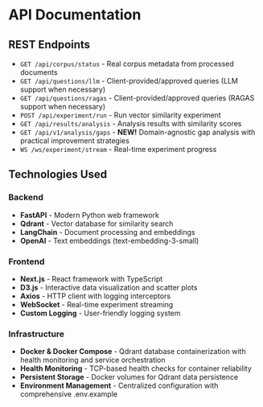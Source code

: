 # API Documentation

## REST Endpoints

- `GET /api/corpus/status` - Real corpus metadata from processed documents
- `GET /api/questions/llm` - Client-provided/approved queries (LLM support when necessary)
- `GET /api/questions/ragas` - Client-provided/approved queries (RAGAS support when necessary)
- `POST /api/experiment/run` - Run vector similarity experiment
- `GET /api/results/analysis` - Analysis results with similarity scores
- `GET /api/v1/analysis/gaps` - **NEW!** Domain-agnostic gap analysis with practical improvement strategies
- `WS /ws/experiment/stream` - Real-time experiment progress

## Technologies Used

### Backend
- **FastAPI** - Modern Python web framework
- **Qdrant** - Vector database for similarity search
- **LangChain** - Document processing and embeddings
- **OpenAI** - Text embeddings (text-embedding-3-small)

### Frontend  
- **Next.js** - React framework with TypeScript
- **D3.js** - Interactive data visualization and scatter plots
- **Axios** - HTTP client with logging interceptors
- **WebSocket** - Real-time experiment streaming
- **Custom Logging** - User-friendly logging system

### Infrastructure
- **Docker & Docker Compose** - Qdrant database containerization with health monitoring and service orchestration
- **Health Monitoring** - TCP-based health checks for container reliability
- **Persistent Storage** - Docker volumes for Qdrant data persistence
- **Environment Management** - Centralized configuration with comprehensive .env.example